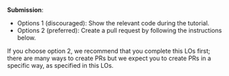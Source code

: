 **Submission**: 
* Options 1 (discouraged): Show the relevant code during the tutorial.
* Options 2 (preferred): Create a pull request by following the instructions below.

<include src="../../admin/appendixE-gitHub.md#tutorial-pr-instructions" name="%%Admin &raquo; Appendix E: Using GitHub Project Hosting &rarr; Submitting Pull Requests as evidence of an LO%%" dynamic />

If you choose option 2, we recommend that you complete this LOs first; there are many ways to create PRs but we expect you to create PRs in a specific way, as specified in this LOs. 

<include src="outcome-pr.md" />